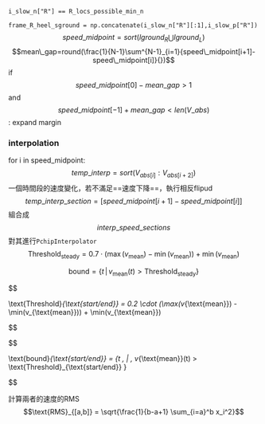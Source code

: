 `i_slow_n["R"] == R_locs_possible_min_n`

`frame_R_heel_sground = np.concatenate(i_slow_n["R"][:1],i_slow_p["R"])`
$$speed\_midpoint=sort(lground_R \bigcup lground_L)$$
$$mean\_gap=round(\frac{1}{N-1}\sum^{N-1}_{i=1}{speed\_midpoint[i+1]-speed\_midpoint[i]}{})$$
if $$speed\_midpoint[0] - mean\_gap > 1$$ and
$$speed\_midpoint[-1] + mean\_gap < len(V\_abs)$$:
expand margin
### interpolation
for i in speed_midpoint:
$$temp\_interp = sort(V_{abs[i]}:V_{abs[i+2]})$$
一個時間段的速度變化，若不滿足==速度下降==，執行相反flipud
$$temp\_interp\_section =[speed\_midpoint[i+1]-speed\_midpoint[i]]$$
組合成$$interp\_speed\_sections$$
對其進行`PchipInterpolator`
$$\text{Threshold}_{\text{steady}} = 0.7 \cdot (\max(v_{\text{mean}}) - \min(v_{\text{mean}})) + \min(v_{\text{mean}})$$

$$\text{bound} = \{t \, | \, v_{\text{mean}}(t) > \text{Threshold}_{\text{steady}} \}$$

$$

\text{Threshold}_{\text{start/end}} = 0.2 \cdot (\max(v_{\text{mean}}) - \min(v_{\text{mean}})) + \min(v_{\text{mean}})

$$

  

$$

\text{bound}_{\text{start/end}} = \{t \, | \, v_{\text{mean}}(t) > \text{Threshold}_{\text{start/end}} \}

$$

計算兩者的速度的RMS
$$\text{RMS}_{[a,b]} = \sqrt{\frac{1}{b-a+1} \sum_{i=a}^b x_i^2}$$

